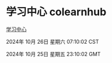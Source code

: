 # 学习中心 colearnhub
[学习中心](http://219.139.197.74:56308/colearnhub/)

2024年 10月 26日 星期六 07:10:02 CST

2024年 10月 25日 星期五 23:10:02 GMT
